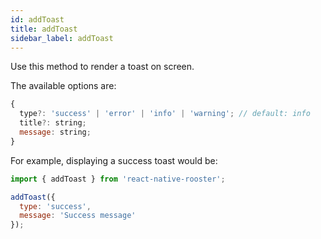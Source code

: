 ```yaml
---
id: addToast
title: addToast
sidebar_label: addToast
---
```


Use this method to render a toast on screen.

The available options are:

```jsx
{
  type?: 'success' | 'error' | 'info' | 'warning'; // default: info
  title?: string;
  message: string;
}
```

For example, displaying a success toast would be:

```jsx
import { addToast } from 'react-native-rooster';

addToast({
  type: 'success',
  message: 'Success message'
});
```